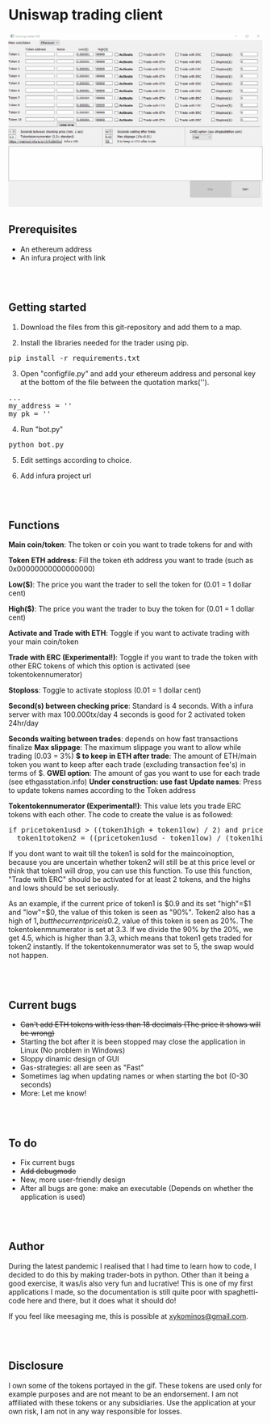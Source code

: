 # Uniswap trading client

![alt text](https://github.com/Davidkolh/Uniswap-trader-GUI/blob/main/test.gif?raw=true "GIF application")

<H2>Prerequisites</H2>

- An ethereum address
- An infura project with link

<br> </br>
<H2>Getting started</H2>

1. Download the files from this git-repository and add them to a map.

2. Install the libraries needed for the trader using pip.

<pre>pip install -r requirements.txt</pre>

3. Open "configfile.py" and add your ethereum address and personal key at the bottom of the file between the quotation marks('').

<pre>...
my_address = ''
my_pk = ''</pre>


4. Run "bot.py"

<pre>python bot.py</pre>

5. Edit settings according to choice.

6. Add infura project url

<br> </br>
<H2>Functions</H2>


<b>Main coin/token</b>: The token or coin you want to trade tokens for and with

<b>Token ETH address</b>: Fill the token eth address you want to trade (such as 0x00000000000000000)

<b>Low($)</b>: The price you want the trader to sell the token for (0.01 = 1 dollar cent)

<b>High($)</b>: The price you want the trader to buy the token for (0.01 = 1 dollar cent)

<b>Activate and Trade with ETH</b>: Toggle if you want to activate trading with your main coin/token

<b>Trade with ERC (Experimental!)</b>: Toggle if you want to trade the token with other ERC tokens of which this option is activated (see tokentokennumerator)

<b>Stoploss</b>: Toggle to activate stoploss (0.01 = 1 dollar cent)


<b>Second(s) between checking price</b>: Standard is 4 seconds. With a infura server with max 100.000tx/day 4 seconds is good for 2 activated token 24hr/day


<b>Seconds waiting between trades</b>: depends on how fast transactions finalize
<b>Max slippage</b>: The maximum slippage you want to allow while trading (0.03 = 3%)
<b>$ to keep in ETH after trade</b>: The amount of ETH/main token you want to keep after each trade (excluding transaction fee's) in terms of $.
<b>GWEI option</b>: The amount of gas you want to use for each trade (see ethgasstation.info) <b>Under construction: use fast</b>
<b>Update names</b>: Press to update tokens names according to the Token address


<b>Tokentokennumerator (Experimental!)</b>: This value lets you trade ERC tokens with each other. The code to create the value is as followed:

<pre>if pricetoken1usd > ((token1high + token1low) / 2) and pricetoken2usd < ((token2high + token2low) / 2):
  token1totoken2 = ((pricetoken1usd - token1low) / (token1high - token1low)) / ((pricetoken2usd - token2low) / (token2high - token2low))</pre>
  
  If you dont want to wait till the token1 is sold for the maincoinoption, because you are uncertain whether token2 will still be at this price level or think that token1 will     drop, you can use this function. To use this function, "Trade with ERC" should be activated for at least 2 tokens, and the highs and lows should be set seriously.
    
  As an example, if the current price of token1 is $0.9 and its set "high"=$1 and "low"=$0, the value of this token is seen as "90%". Token2 also has a high of $1, but the         current price is 0.2$, value of this token is seen as 20%. The tokentokenmnumerator is set at 3.3. If we divide the 90% by the 20%, we get 4.5, which is higher than 3.3, which   means that token1 gets traded for token2 instantly. If the tokentokennumerator was set to 5, the swap would not happen.

<br> </br>
<H2>Current bugs</h2>

- <del>Can't add ETH tokens with less than 18 decimals (The price it shows will be wrong)</del>
- Starting the bot after it is been stopped may close the application in Linux (No problem in Windows)
- Sloppy dinamic design of GUI
- Gas-strategies: all are seen as "Fast"
- Sometimes lag when updating names or when starting the bot (0-30 seconds)
- More: Let me know!

<br> </br>
<H2>To do</H2>

- Fix current bugs
- <del>Add debugmode</del>
- New, more user-friendly design
- After all bugs are gone: make an executable
(Depends on whether the application is used)

<br> </br>
<H2>Author</H2>
During the latest pandemic I realised that I had time to learn how to code, I decided to do this by making trader-bots in python. Other than it being a good exercise, it was/is also very fun and lucrative! This is one of my first applications I made, so the documentation is still quite poor with spaghetti-code here and there, but it does what it should do!

If you feel like meesaging me, this is possible at xykominos@gmail.com.


<br> </br>
<H2>Disclosure</H2>
I own some of the tokens portayed in the gif. These tokens are used only for example purposes and are not meant to be an endorsement. I am not affiliated with these tokens or any subsidiaries. Use the application at your own risk, I am not in any way responsible for losses.

  
